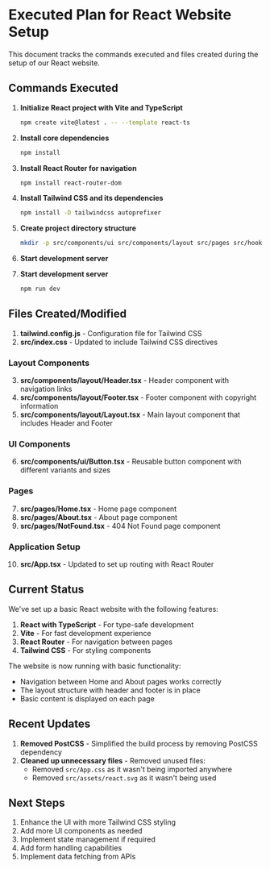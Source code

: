 # Executed Plan for React Website Setup

This document tracks the commands executed and files created during the setup of our React website.

## Commands Executed

1. **Initialize React project with Vite and TypeScript**
   ```bash
   npm create vite@latest . -- --template react-ts
   ```

2. **Install core dependencies**
   ```bash
   npm install
   ```

3. **Install React Router for navigation**
   ```bash
   npm install react-router-dom
   ```

4. **Install Tailwind CSS and its dependencies**
   ```bash
   npm install -D tailwindcss autoprefixer
   ```

5. **Create project directory structure**
   ```bash
   mkdir -p src/components/ui src/components/layout src/pages src/hooks src/lib
   ```

6. **Start development server**
7. **Start development server**
   ```bash
   npm run dev
   ```

## Files Created/Modified

1. **tailwind.config.js** - Configuration file for Tailwind CSS
2. **src/index.css** - Updated to include Tailwind CSS directives

### Layout Components
3. **src/components/layout/Header.tsx** - Header component with navigation links
4. **src/components/layout/Footer.tsx** - Footer component with copyright information
5. **src/components/layout/Layout.tsx** - Main layout component that includes Header and Footer

### UI Components
6. **src/components/ui/Button.tsx** - Reusable button component with different variants and sizes

### Pages
7. **src/pages/Home.tsx** - Home page component
8. **src/pages/About.tsx** - About page component
9. **src/pages/NotFound.tsx** - 404 Not Found page component

### Application Setup
10. **src/App.tsx** - Updated to set up routing with React Router

## Current Status

We've set up a basic React website with the following features:

1. **React with TypeScript** - For type-safe development
2. **Vite** - For fast development experience
3. **React Router** - For navigation between pages
4. **Tailwind CSS** - For styling components

The website is now running with basic functionality:
- Navigation between Home and About pages works correctly
- The layout structure with header and footer is in place
- Basic content is displayed on each page

## Recent Updates

1. **Removed PostCSS** - Simplified the build process by removing PostCSS dependency
2. **Cleaned up unnecessary files** - Removed unused files:
   - Removed `src/App.css` as it wasn't being imported anywhere
   - Removed `src/assets/react.svg` as it wasn't being used

## Next Steps

1. Enhance the UI with more Tailwind CSS styling
2. Add more UI components as needed
3. Implement state management if required
4. Add form handling capabilities
5. Implement data fetching from APIs